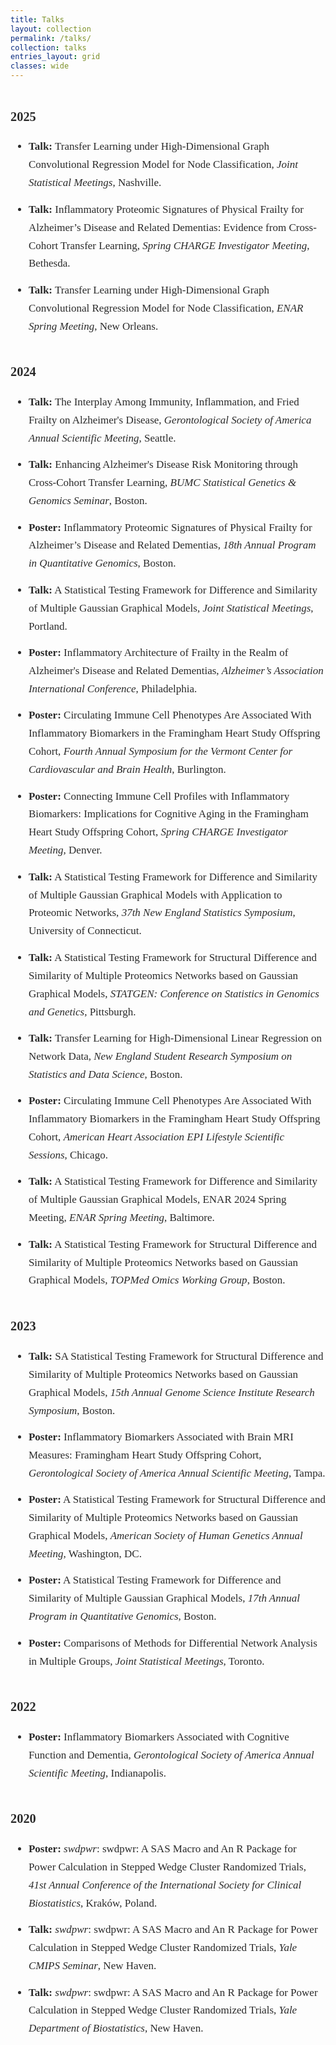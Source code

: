 ```yaml
---
title: Talks
layout: collection
permalink: /talks/
collection: talks
entries_layout: grid
classes: wide
---
```

<style>
.page__content {
  font-family: "Georgia", serif;
  font-size: 17px;
  line-height: 1.7;
  color: #2a2a2a;
}
.page__content li {
  margin-bottom: 0.8em;
}
.year-header {
  font-size: 1.2em;
  font-weight: bold;
  margin-top: 2em;
}
</style>


<div class="page__content">

<div class="year-header">2025</div>
<ul class="talks-list">
  <li><strong>Talk:</strong> Transfer Learning under High-Dimensional Graph Convolutional Regression Model for Node Classification, <em>Joint Statistical Meetings</em>, Nashville.</li>
  <li><strong>Talk:</strong> Inflammatory Proteomic Signatures of Physical Frailty for Alzheimer’s Disease and Related Dementias: Evidence from Cross-Cohort Transfer Learning, <em>Spring CHARGE Investigator Meeting</em>, Bethesda.</li>
  <li><strong>Talk:</strong> Transfer Learning under High-Dimensional Graph Convolutional Regression Model for Node Classification, <em>ENAR Spring Meeting</em>, New Orleans.</li>
</ul>

<div class="year-header">2024</div>
<ul class="talks-list">
  <li><strong>Talk:</strong> The Interplay Among Immunity, Inflammation, and Fried Frailty on Alzheimer's Disease, <em>Gerontological Society of America Annual Scientific Meeting</em>, Seattle.</li>
  <li><strong>Talk:</strong> Enhancing Alzheimer's Disease Risk Monitoring through Cross-Cohort Transfer Learning, <em>BUMC Statistical Genetics & Genomics Seminar</em>, Boston.</li>
  <li><strong>Poster:</strong> Inflammatory Proteomic Signatures of Physical Frailty for Alzheimer’s Disease and Related Dementias, <em>18th Annual Program in Quantitative Genomics</em>, Boston.</li>
  <li><strong>Talk:</strong> A Statistical Testing Framework for Difference and Similarity of Multiple Gaussian Graphical Models, <em>Joint Statistical Meetings</em>, Portland.</li>
  <li><strong>Poster:</strong> Inflammatory Architecture of Frailty in the Realm of Alzheimer's Disease and Related Dementias, <em>Alzheimer’s Association International Conference</em>, Philadelphia.</li>
  <li><strong>Poster:</strong> Circulating Immune Cell Phenotypes Are Associated With Inflammatory Biomarkers in the Framingham Heart Study Offspring Cohort, <em>Fourth Annual Symposium for the Vermont Center for Cardiovascular and Brain Health</em>, Burlington.</li>
  <li><strong>Poster:</strong> Connecting Immune Cell Profiles with Inflammatory Biomarkers: Implications for Cognitive Aging in the Framingham Heart Study Offspring Cohort, <em>Spring CHARGE Investigator Meeting</em>, Denver.</li>
  <li><strong>Talk:</strong> A Statistical Testing Framework for Difference and Similarity of Multiple Gaussian Graphical Models with Application to Proteomic Networks, <em>37th New England Statistics Symposium</em>, University of Connecticut.</li>
  <li><strong>Talk:</strong> A Statistical Testing Framework for Structural Difference and Similarity of Multiple Proteomics Networks based on Gaussian Graphical Models, <em>STATGEN: Conference on Statistics in Genomics and Genetics</em>, Pittsburgh.</li>
  <li><strong>Talk:</strong> Transfer Learning for High-Dimensional Linear Regression on Network Data, <em>New England Student Research Symposium on Statistics and Data Science</em>, Boston.</li>
  <li><strong>Poster:</strong> Circulating Immune Cell Phenotypes Are Associated With Inflammatory Biomarkers in the Framingham Heart Study Offspring Cohort, <em>American Heart Association EPI Lifestyle Scientific Sessions</em>, Chicago.</li>
  <li><strong>Talk:</strong> A Statistical Testing Framework for Difference and Similarity of Multiple Gaussian Graphical Models, ENAR 2024 Spring Meeting, <em>ENAR Spring Meeting</em>, Baltimore.</li>
  <li><strong>Talk:</strong> A Statistical Testing Framework for Structural Difference and Similarity of Multiple Proteomics Networks based on Gaussian Graphical Models, <em>TOPMed Omics Working Group</em>, Boston.</li>
</ul>

<div class="year-header">2023</div>
<ul class="talks-list">
  <li><strong>Talk:</strong> SA Statistical Testing Framework for Structural Difference and Similarity of Multiple Proteomics Networks based on Gaussian Graphical Models, <em>15th Annual Genome Science Institute Research Symposium</em>, Boston.</li>
  <li><strong>Poster:</strong> Inflammatory Biomarkers Associated with Brain MRI Measures: Framingham Heart Study Offspring Cohort, <em>Gerontological Society of America Annual Scientific Meeting</em>, Tampa.</li>
  <li><strong>Poster:</strong> A Statistical Testing Framework for Structural Difference and Similarity of Multiple Proteomics Networks based on Gaussian Graphical Models, <em>American Society of Human Genetics Annual Meeting</em>, Washington, DC.</li>
  <li><strong>Poster:</strong> A Statistical Testing Framework for Difference and Similarity of Multiple Gaussian Graphical Models, <em>17th Annual Program in Quantitative Genomics</em>, Boston.</li>
  <li><strong>Poster:</strong> Comparisons of Methods for Differential Network Analysis in Multiple Groups, <em>Joint Statistical Meetings</em>, Toronto.</li>
</ul>

<div class="year-header">2022</div>
<ul class="talks-list">
  <li><strong>Poster:</strong> Inflammatory Biomarkers Associated with Cognitive Function and Dementia, <em>Gerontological Society of America Annual Scientific Meeting</em>, Indianapolis.</li>
</ul>

<div class="year-header">2020</div>
<ul class="talks-list">
  <li><strong>Poster:</strong> <em>swdpwr</em>: swdpwr: A SAS Macro and An R Package for Power Calculation in Stepped Wedge Cluster Randomized Trials, <em>41st Annual Conference of the International Society for Clinical Biostatistics</em>, Kraków, Poland.</li>
  <li><strong>Talk:</strong> <em>swdpwr</em>: swdpwr: A SAS Macro and An R Package for Power Calculation in Stepped Wedge Cluster Randomized Trials, <em>Yale CMIPS Seminar</em>, New Haven.</li>
  <li><strong>Talk:</strong> <em>swdpwr</em>: swdpwr: A SAS Macro and An R Package for Power Calculation in Stepped Wedge Cluster Randomized Trials, <em>Yale Department of Biostatistics</em>, New Haven.</li>
</ul>

</div>
